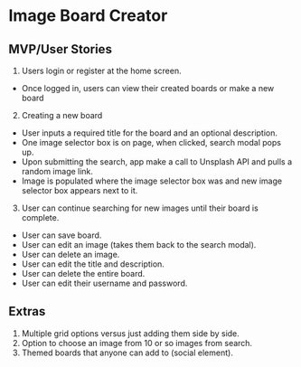 # Image Board Creator

## MVP/User Stories
1. Users login or register at the home screen.
* Once logged in, users can view their created boards or make a new board
2. Creating a new board
* User inputs a required title for the board and an optional description.
* One image selector box is on page, when clicked, search modal pops up.
* Upon submitting the search, app make a call to Unsplash API and pulls a random image link.
* Image is populated where the image selector box was and new image selector box appears next to it.
3. User can continue searching for new images until their board is complete.

* User can save board.
* User can edit an image (takes them back to the search modal).
* User can delete an image.
* User can edit the title and description.
* User can delete the entire board.
* User can edit their username and password.

## Extras
1. Multiple grid options versus just adding them side by side.
2. Option to choose an image from 10 or so images from search.
3. Themed boards that anyone can add to (social element).
